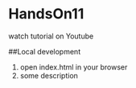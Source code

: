# HandsOn11
watch tutorial on Youtube 

##Local development
1. open index.html in your browser
2. some description
